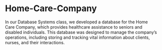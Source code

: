 # Home-Care-Company
In our Database Systems class, we developed a database for the Home Care Company, which provides healthcare assistance to seniors and disabled individuals. This database was designed to manage the company’s operations, including storing and tracking vital information about clients, nurses, and their interactions.
